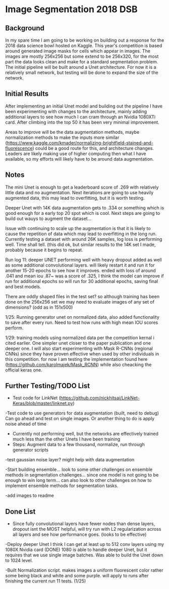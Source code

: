 # Image Segmentation 2018 DSB

## Background

In my spare time I am going to be working on building out a response for the 2018 data science bowl hosted on Kaggle. This year's competition is based around generated image masks for cells which appear in images. The images are mostly 256x256 but some extend to be 256x320, for the most part the data looks clean and make for a standard segmentation problem. The initial pipeline will be built around a Unet architecture. For now it is a relatively small network, but testing will be done to expand the size of the network. 

## Initial Results

After implementing an initial Unet model and building out the pipeline I have been experimenting with changes to the architecture, mainly adding additional layers to see how much I can cram through an Nvidia 1080XTi card. After climbing into the top 50 it has been very minimal improvement. 

Areas to improve will be the data augmentation methods, maybe normalization methods to make the inputs more similar (https://www.kaggle.com/kmader/normalizing-brightfield-stained-and-fluorescence) could be a good route for this, and architecture changes. Leaders are likely making use of higher computing then what I have available, so my efforts will likely have to be around data augmentation.  

## Notes
The mini Unet is enough to get a leaderboard score of .269 with relatively little data and no augmentation. Next iterations are going to use heavily augmented data, this may lead to overfitting, but it is worth testing.

Deeper Unet with 14K data augmentation gets to .334 or something which is good enough for a early top 20 spot which is cool. Next steps are going to build out wauys to augment the dataset...

Issue with continuing to scale up the augmentation is that it is likely to cause the repetition of data which may lead to overfitting in the long run. Currently testing a dataset with around 26K samples, log loss is performing well. Time shall tell. (this did ok, but similar results to the 14K set I made, probably because it begins to repeat.

Run log 11: deeper UNET performing well with heavy dropout added as well as some additional convolutional layers. will likely restart it and run it for another 15-20 epochs to see how it improves. ended with loss of around .041 and mean iou .87~ was a score of .325, I think the model can improve if run for additional epochs so will run for 30 additional epochs, saving final and best models.

There are oddly shaped files in the test set? so although training has been done on the 256x256 set we may need to evaluate images of any set of dimensions? (odd as in 151x500)

1/25: Running generator unet on normalized data, also added functionality to save after every run. Need to test how runs with high mean IOU scores perform.

1/29: training models using normalized data per the competition kernal i cited earlier. One simpler unet closer to the paper publication and one deeper one.
  I will also start experimenting with Mask R-CNNs (regional CNNs) since they have proven effective when used by other individuals in this competition. for now I am testing the implementation found here (https://github.com/karolmajek/Mask_RCNN) while also cheacking the official keras one. 
  
  
## Further Testing/TODO List
- Test code for LinkNet (https://github.com/nickhitsai/LinkNet-Keras/blob/master/linknet.py)

-Test code to use generators for data augmentation (built, need to debug)
  Can go ahead and test on single images. Or another thing to do is apply noise ahead of time
  - Currently not performing well, but the networks are effectively trained much less than the other Unets I have been training
  - Steps: Augment data to a few thousand, normalize, run through generator scripts

-test gaussian noise layer? might help with data augmentation

-Start building ensemble... look to some other challenges on ensemble methods in segmentation challenges... since one model is not going to be enough to win long term... can also look to other challenges on how to implement ensemble methods for segmentation tasks.

-add images to readme

## Done List
- Since fully convolutional layers have fewer nodes than dense layers, dropout isnt the MOST helpful, will try run with L2 regularization across all layers and see how performance goes. (looks to be effective)

-Deploy deeper Unet I think I can get at least up to 512 conv layers using my 1080X Nvidia card (DONE)
  1080 is able to handle deeper Unet, but it requires that we use single image batches. Was able to build the Unet down to 1024 level.
  
-Built Normalization script. makes images a uniform fluorescent color rather some being black and white and some purple. will apply to runs after finishing the current run 11 tests. (1/25)
